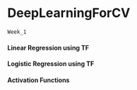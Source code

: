 # DeepLearningForCV
`Week_1`
#### Linear Regression using TF
#### Logistic Regression using TF
#### Activation Functions
